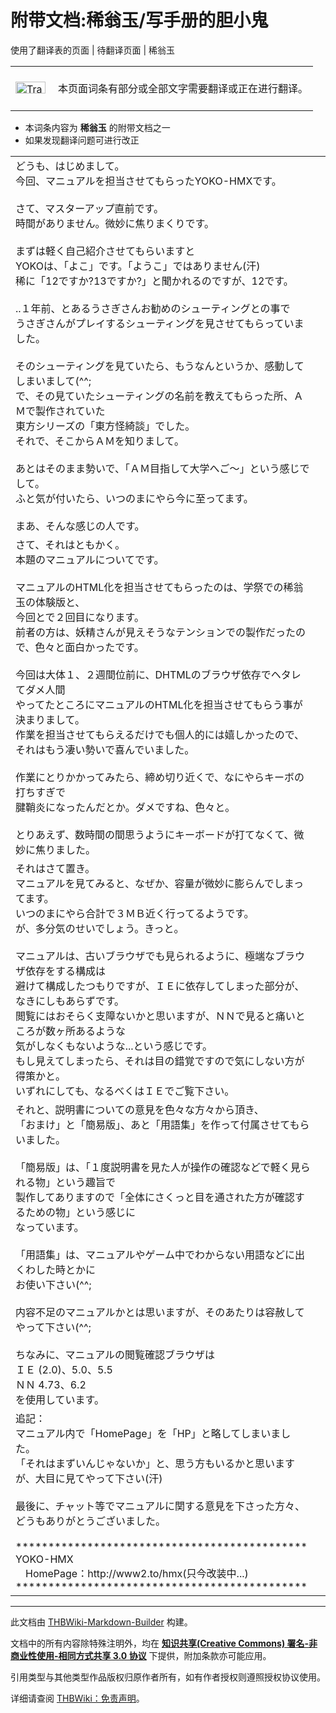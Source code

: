 # 附带文档:稀翁玉/写手册的胆小鬼

<!-- source html: G:\repos\THBWiki-Markdown-Builder\THBWikiMarkdown\Temp\main\6\62\ns506%3A%E7%A8%80%E7%BF%81%E7%8E%89%2F%E5%86%99%E6%89%8B%E5%86%8C%E7%9A%84%E8%83%86%E5%B0%8F%E9%AC%BC.html -->

使用了翻译表的页面 | 待翻译页面 | 稀翁玉

<center>

<table>
<tbody><tr>
<td class="mbox-image"><div style="width: 52px;">
  <a href="./文件-Translation_J_To_C-cs.png.md" class="image"><img alt="Translation J To C-cs.png" src="https://upload.thwiki.cc/thumb/3/31/Translation_J_To_C-cs.png/48px-Translation_J_To_C-cs.png" decoding="async" loading="lazy" width="48" height="19" srcset="https://upload.thwiki.cc/thumb/3/31/Translation_J_To_C-cs.png/72px-Translation_J_To_C-cs.png 1.5x, https://upload.thwiki.cc/thumb/3/31/Translation_J_To_C-cs.png/96px-Translation_J_To_C-cs.png 2x" data-file-width="480" data-file-height="189"></a></div></td>
<td class="mbox-text" style=""><br>本页面词条有部分或全部文字需要翻译或正在进行翻译。<br><br></td>
</tr>
</tbody></table>


</center>
  
  

  

- 本词条内容为 **稀翁玉** 的附带文档之一
- 如果发现翻译问题可进行改正


<table><tbody><tr class="tt-content" id="=-1" data-pos="&#91;&quot;=&quot;,1&#93;"><td class="tt-ja" lang="ja"><div class="poem">どうも、はじめまして。<br>今回、マニュアルを担当させてもらったYOKO-HMXです。<br><br>さて、マスターアップ直前です。<br>時間がありません。微妙に焦りまくりです。<br><br>まずは軽く自己紹介させてもらいますと<br>YOKOは、「よこ」です。「ようこ」ではありません(汗)<br>稀に「12ですか?13ですか?」と聞かれるのですが、12です。<br><br>..１年前、とあるうさぎさんお勧めのシューティングとの事で<br>うさぎさんがプレイするシューティングを見させてもらっていました。<br><br>そのシューティングを見ていたら、もうなんというか、感動してしまいまして(^^;<br>で、その見ていたシューティングの名前を教えてもらった所、ＡＭで製作されていた<br>東方シリーズの「東方怪綺談」でした。<br>それで、そこからＡＭを知りまして。<br><br>あとはそのまま勢いで、「ＡＭ目指して大学へご～」という感じでして。<br>ふと気が付いたら、いつのまにやら今に至ってます。<br><br>まあ、そんな感じの人です。</div></td><td class="tt-zh" lang="zh"><div class="poem"></div></td></tr><tr class="tt-content" id="=-2" data-pos="&#91;&quot;=&quot;,2&#93;"><td class="tt-ja" lang="ja"><div class="poem">さて、それはともかく。<br>本題のマニュアルについてです。<br><br>マニュアルのHTML化を担当させてもらったのは、学祭での稀翁玉の体験版と、<br>今回とで２回目になります。<br>前者の方は、妖精さんが見えそうなテンションでの製作だったので、色々と面白かったです。<br><br>今回は大体１、２週間位前に、DHTMLのブラウザ依存でヘタレてダメ人間<br>やってたところにマニュアルのHTML化を担当させてもらう事が決まりまして。<br>作業を担当させてもらえるだけでも個人的には嬉しかったので、<br>それはもう凄い勢いで喜んでいました。<br><br>作業にとりかかってみたら、締め切り近くで、なにやらキーボの打ちすぎで<br>腱鞘炎になったんだとか。ダメですね、色々と。<br><br>とりあえず、数時間の間思うようにキーボードが打てなくて、微妙に焦りました。</div></td><td class="tt-zh" lang="zh"><div class="poem"></div></td></tr><tr class="tt-content" id="=-3" data-pos="&#91;&quot;=&quot;,3&#93;"><td class="tt-ja" lang="ja"><div class="poem">それはさて置き。<br>マニュアルを見てみると、なぜか、容量が微妙に膨らんでしまってます。<br>いつのまにやら合計で３ＭＢ近く行ってるようです。<br>が、多分気のせいでしょう。きっと。<br><br>マニュアルは、古いブラウザでも見られるように、極端なブラウザ依存をする構成は<br>避けて構成したつもりですが、ＩＥに依存してしまった部分が、なきにしもあらずです。<br>閲覧にはおそらく支障ないかと思いますが、ＮＮで見ると痛いところが数ヶ所あるような<br>気がしなくもないような...という感じです。<br>もし見えてしまったら、それは目の錯覚ですので気にしない方が得策かと。<br>いずれにしても、なるべくはＩＥでご覧下さい。</div></td><td class="tt-zh" lang="zh"><div class="poem"></div></td></tr><tr class="tt-content" id="=-4" data-pos="&#91;&quot;=&quot;,4&#93;"><td class="tt-ja" lang="ja"><div class="poem">それと、説明書についての意見を色々な方々から頂き、<br>「おまけ」と「簡易版」、あと「用語集」を作って付属させてもらいました。<br><br>「簡易版」は、「１度説明書を見た人が操作の確認などで軽く見られる物」という趣旨で<br>製作してありますので「全体にさくっと目を通された方が確認するための物」という感じに<br>なっています。<br><br>「用語集」は、マニュアルやゲーム中でわからない用語などに出くわした時とかに<br>お使い下さい(^^;<br><br>内容不足のマニュアルかとは思いますが、そのあたりは容赦してやって下さい(^^;<br><br>ちなみに、マニュアルの閲覧確認ブラウザは<br>ＩＥ (2.0)、5.0、5.5<br>ＮＮ 4.73、6.2<br>を使用しています。</div></td><td class="tt-zh" lang="zh"><div class="poem"></div></td></tr><tr class="tt-content" id="=-5" data-pos="&#91;&quot;=&quot;,5&#93;"><td class="tt-ja" lang="ja"><div class="poem">追記：<br>マニュアル内で「HomePage」を「HP」と略してしまいました。<br>「それはまずいんじゃないか」と、思う方もいるかと思いますが、大目に見てやって下さい(汗)<br><br>最後に、チャット等でマニュアルに関する意見を下さった方々、どうもありがとうございました。<br><br>*********************************************<br>YOKO-HMX<br>  　HomePage：http://www2.to/hmx(只今改装中...)<br>*********************************************</div></td><td class="tt-zh" lang="zh"><div class="poem"><br></div></td></tr></tbody></table>


  
  

  





---

此文档由 [THBWiki-Markdown-Builder](https://github.com/Delsin-Yu/THBWiki-Markdown-Builder) 构建。

文档中的所有内容除特殊注明外，均在 [**知识共享(Creative Commons) 署名-非商业性使用-相同方式共享 3.0 协议**](https://creativecommons.org/licenses/by-sa/3.0/deed.zh-hans) 下提供，附加条款亦可能应用。

引用类型与其他类型作品版权归原作者所有，如有作者授权则遵照授权协议使用。

详细请查阅 [THBWiki：免责声明](https://thbwiki.cc/THBWiki:%E5%85%8D%E8%B4%A3%E5%A3%B0%E6%98%8E)。

